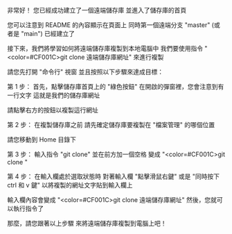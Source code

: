 非常好！
您已經成功建立了一個遠端儲存庫
並進入了儲存庫的首頁

您可以注意到 README 的內容顯示在頁面上
同時第一個遠端分支 "master" (或者是 "main") 已經建立了

接下來，我們將學習如何將遠端儲存庫複製到本地電腦中
我們要使用指令 "<color=#CF001C>git clone 遠端儲存庫網址</color>" 來進行複製

請您先打開 "命令行" 視窗
並且按照以下步驟來達成目標：

第 1 步：
首先，點擊儲存庫首頁上的 "綠色按鈕"
在開啟的彈窗裡，您會注意到有一行文字
這就是我們的儲存庫網址

請點擊右方的按鈕以複製這行網址

第 2 步：
在複製儲存庫之前
請先確定儲存庫要複製在 "檔案管理" 的哪個位置

請您移動到 Home 目錄下

第 3 步：
輸入指令 "git clone"
並在前方加一個空格
變成 "<color=#CF001C>git clone </color>"

第 4 步：
在輸入欄處於選取狀態時
對著輸入欄 "點擊滑鼠右鍵" 或是 "同時按下 ctrl 和 v 鍵"
以將複製的網址文字貼到輸入欄上

輸入欄內容會變成 "<color=#CF001C>git clone 遠端儲存庫網址</color>"
然後，您就可以執行指令了

那麼，請您跟著以上步驟
來將遠端儲存庫複製到電腦上吧！